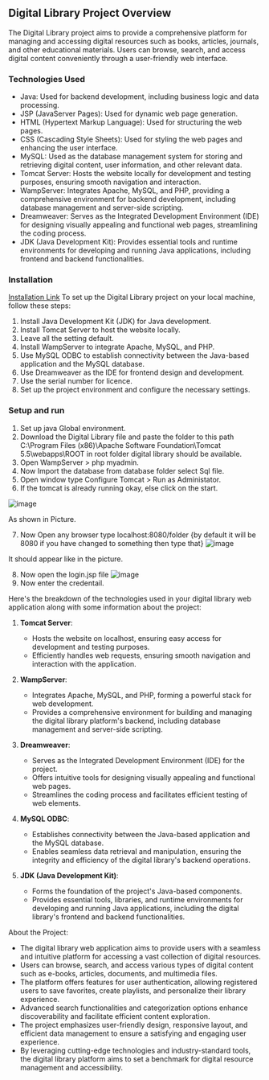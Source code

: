 ## Digital Library Project Overview

The Digital Library project aims to provide a comprehensive platform for managing and accessing digital resources such as books, articles, journals, and other educational materials. Users can browse, search, and access digital content conveniently through a user-friendly web interface.

### Technologies Used

- Java: Used for backend development, including business logic and data processing.
- JSP (JavaServer Pages): Used for dynamic web page generation.
- HTML (Hypertext Markup Language): Used for structuring the web pages.
- CSS (Cascading Style Sheets): Used for styling the web pages and enhancing the user interface.
- MySQL: Used as the database management system for storing and retrieving digital content, user information, and other relevant data.
- Tomcat Server: Hosts the website locally for development and testing purposes, ensuring smooth navigation and interaction.
- WampServer: Integrates Apache, MySQL, and PHP, providing a comprehensive environment for backend development, including database management and server-side scripting.
- Dreamweaver: Serves as the Integrated Development Environment (IDE) for designing visually appealing and functional web pages, streamlining the coding process.
- JDK (Java Development Kit): Provides essential tools and runtime environments for developing and running Java applications, including frontend and backend functionalities.

### Installation 
 [Installation Link](https://github.com/ManojKumarNaragund/Digital-Library-Installation-Application)
To set up the Digital Library project on your local machine, follow these steps:

1. Install Java Development Kit (JDK) for Java development.
2. Install Tomcat Server to host the website locally.
3. Leave all the setting default.
4. Install WampServer to integrate Apache, MySQL, and PHP.
5. Use MySQL ODBC to establish connectivity between the Java-based application and the MySQL database.
6. Use Dreamweaver as the IDE for frontend design and development.
7. Use the serial number for licence.
8. Set up the project environment and configure the necessary settings.

### Setup and run
1. Set up java Global environment.
2. Download the Digital Library file and paste the folder to this path C:\Program Files (x86)\Apache Software Foundation\Tomcat 5.5\webapps\ROOT in root folder digital library should be available.
3. Open WampServer > php myadmin.
4. Now Import the database from database folder select Sql file.
5. Open window type Configure Tomcat > Run as Administator.
6. If the tomcat is already running okay, else click on the start.

 ![image](https://github.com/ManojKumar1603/Digital-Library-/assets/122170545/7934b205-6939-4ab8-a0c5-efd651093380) 
 
 As shown in Picture.
 
7. Now Open any browser type localhost:8080/folder {by default it will be 8080 if you have changed to something then type that}
![image](https://github.com/ManojKumar1603/Digital-Library-/assets/122170545/25601582-8b55-42dc-83cf-f75a4c509f36) 

It should appear like in the picture.

8. Now open the login.jsp file
![image](https://github.com/ManojKumar1603/Digital-Library-/assets/122170545/f15f7380-ea67-4f4c-8316-77a339529920)
9. Now enter the credentail.




Here's the breakdown of the technologies used in your digital library web application along with some information about the project:

1. **Tomcat Server**: 
   - Hosts the website on localhost, ensuring easy access for development and testing purposes.
   - Efficiently handles web requests, ensuring smooth navigation and interaction with the application.

2. **WampServer**:
   - Integrates Apache, MySQL, and PHP, forming a powerful stack for web development.
   - Provides a comprehensive environment for building and managing the digital library platform's backend, including database management and server-side scripting.

3. **Dreamweaver**:
   - Serves as the Integrated Development Environment (IDE) for the project.
   - Offers intuitive tools for designing visually appealing and functional web pages.
   - Streamlines the coding process and facilitates efficient testing of web elements.

4. **MySQL ODBC**:
   - Establishes connectivity between the Java-based application and the MySQL database.
   - Enables seamless data retrieval and manipulation, ensuring the integrity and efficiency of the digital library's backend operations.

5. **JDK (Java Development Kit)**:
   - Forms the foundation of the project's Java-based components.
   - Provides essential tools, libraries, and runtime environments for developing and running Java applications, including the digital library's frontend and backend functionalities.

About the Project:
   - The digital library web application aims to provide users with a seamless and intuitive platform for accessing a vast collection of digital resources.
   - Users can browse, search, and access various types of digital content such as e-books, articles, documents, and multimedia files.
   - The platform offers features for user authentication, allowing registered users to save favorites, create playlists, and personalize their library experience.
   - Advanced search functionalities and categorization options enhance discoverability and facilitate efficient content exploration.
   - The project emphasizes user-friendly design, responsive layout, and efficient data management to ensure a satisfying and engaging user experience.
   - By leveraging cutting-edge technologies and industry-standard tools, the digital library platform aims to set a benchmark for digital resource management and accessibility.

